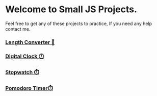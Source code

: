 # Welcome to Small JS Projects.

Feel free to get any of these projects to practice, If you need any help contact me.


### <a href="https://github.com/OAAzab/20-JS-Projects/tree/main/Length%20Converter">Length Converter 📏</a>
### <a href="https://github.com/OAAzab/20-JS-Projects/tree/main/Clock">Digital Clock 🕛</a>
### <a href="https://github.com/OAAzab/20-JS-Projects/tree/main/Stopwatch">Stopwatch ⏱️</a>
### <a href="https://github.com/OAAzab/20-JS-Projects/tree/main/Pomodoro Timer">Pomodoro Timer⏱️</a>



